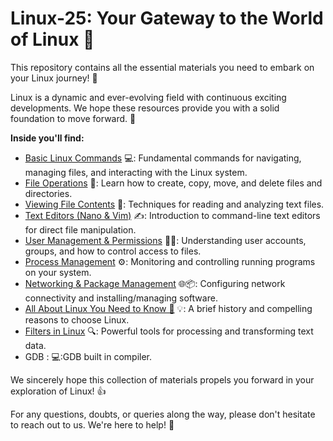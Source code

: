 # Linux-25: Your Gateway to the World of Linux 🚀

This repository contains all the essential materials you need to embark on your Linux journey! 🐧

Linux is a dynamic and ever-evolving field with continuous exciting developments. We hope these resources provide you with a solid foundation to move forward. 🌱

**Inside you'll find:**

* [Basic Linux Commands](#basic-linux-commands) 💻: Fundamental commands for navigating, managing files, and interacting with the Linux system.
* [File Operations](#2-file-operations) 📂: Learn how to create, copy, move, and delete files and directories.
* [Viewing File Contents](#3-viewing-file-contents) 👀: Techniques for reading and analyzing text files.
* [Text Editors (Nano & Vim)](#4-text-editors-nano--vim) ✍️: Introduction to command-line text editors for direct file manipulation.
* [User Management & Permissions](#5-user-management--permissions) 👤🔑: Understanding user accounts, groups, and how to control access to files.
* [Process Management](#6-process-management-130---200) ⚙️: Monitoring and controlling running programs on your system.
* [Networking & Package Management](#7-networking--package-management-200---230) 🌐📦: Configuring network connectivity and installing/managing software.
* [All About Linux You Need to Know 🤔](#all-about-linux-you-need-to-know-) 💡: A brief history and compelling reasons to choose Linux.
* [Filters in Linux](#filters-in-linux) 🔍: Powerful tools for processing and transforming text data.
* GDB :  💻:GDB  built in compiler.

We sincerely hope this collection of materials propels you forward in your exploration of Linux! 👍

For any questions, doubts, or queries along the way, please don't hesitate to reach out to us. We're here to help! 🤗
